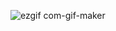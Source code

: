 
![ezgif com-gif-maker](https://user-images.githubusercontent.com/75806377/216810714-ba61886f-b03a-44bf-9b29-b1e41e958d30.gif)
